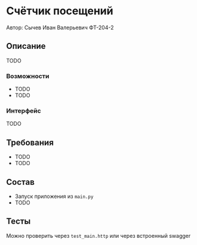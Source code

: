 # Счётчик посещений

Автор: Сычев Иван Валерьевич ФТ-204-2

## Описание

TODO

### Возможности

* TODO
* TODO

### Интерфейс

TODO

## Требования

* TODO
* TODO

## Состав

* Запуск приложения из `main.py`
* TODO

## Тесты

Можно проверить через `test_main.http` или через встроенный swagger
